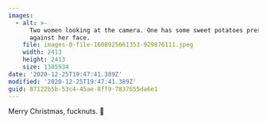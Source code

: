 ```yaml
---
images:
  - alt: >-
      Two women looking at the camera. One has some sweet potatoes pressed
      against her face.
    file: images-0-file-1608925661353-929876111.jpeg
    width: 2413
    height: 2413
    size: 1305934
date: '2020-12-25T19:47:41.389Z'
modified: '2020-12-25T19:47:41.389Z'
guid: 87122b5b-53c4-45ae-8ff9-7837655da6e1
---
```

Merry Christmas, fucknuts. 💜
